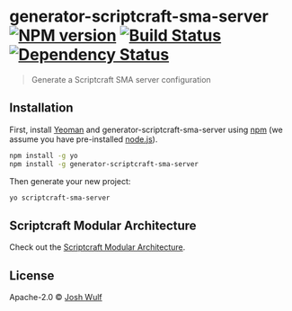 # generator-scriptcraft-sma-server [![NPM version][npm-image]][npm-url] [![Build Status][travis-image]][travis-url] [![Dependency Status][daviddm-image]][daviddm-url]

> Generate a Scriptcraft SMA server configuration

## Installation

First, install [Yeoman](http://yeoman.io) and generator-scriptcraft-sma-server using [npm](https://www.npmjs.com/) (we assume you have pre-installed [node.js](https://nodejs.org/)).

```bash
npm install -g yo
npm install -g generator-scriptcraft-sma-server
```

Then generate your new project:

```bash
yo scriptcraft-sma-server
```

## Scriptcraft Modular Architecture

Check out the [Scriptcraft Modular Architecture](https://github.com/Magikcraft/scriptcraft-modular-arch).

## License

Apache-2.0 © [Josh Wulf](https://github.com/jwulf)

[npm-image]: https://badge.fury.io/js/generator-scriptcraft-sma-server.svg
[npm-url]: https://npmjs.org/package/generator-scriptcraft-sma-server
[travis-image]: https://travis-ci.org/Magikcraft/generator-scriptcraft-sma-server.svg?branch=master
[travis-url]: https://travis-ci.org/Magikcraft/generator-scriptcraft-sma-server
[daviddm-image]: https://david-dm.org/Magikcraft/generator-scriptcraft-sma-server.svg?theme=shields.io
[daviddm-url]: https://david-dm.org/Magikcraft/generator-scriptcraft-sma-server
